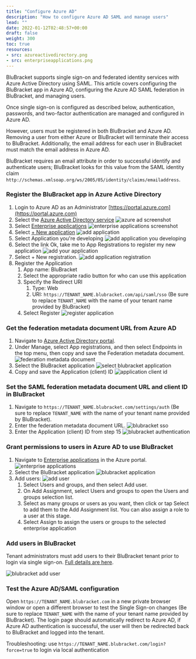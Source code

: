 ```yaml
---
title: "Configure Azure AD"
description: "How to configure Azure AD SAML and manage users"
lead: ""
date: 2022-01-12T02:48:57+00:00
draft: false
weight: 300
toc: true
resources:
- src: azureactivedirectory.png
- src: enterpriseapplications.png
---
```


BluBracket supports single sign-on and federated identity services with Azure Active Directory using SAML. This article covers configuring the BluBracket app in Azure AD, configuring the Azure AD SAML federation in BluBracket, and managing users.

Once single sign-on is configured as described below, authentication, passwords, and two-factor authentication are managed and configured in Azure AD.

However, users must be registered in both BluBracket and Azure AD. Removing a user from either Azure or BluBracket will terminate their access to BluBracket. Additionally, the email address for each user in BluBracket must match the email address in Azure AD.

BluBracket requires an email attribute in order to successful identify and authenticate users; BluBracket looks for this value from the SAML identity claim `http://schemas.xmlsoap.org/ws/2005/05/identity/claims/emailaddress`.

### Register the BluBracket app in Azure Active Directory

1. Login to Azure AD as an Administrator [https://portal.azure.com](https://portal.azure.com)
2. Select the [Azure Active Directory service](https://portal.azure.com/#blade/Microsoft_AAD_IAM/ActiveDirectoryMenuBlade/Overview)
  ![azure ad screenshot](azureactivedirectory.png)
3. Select [Enterprise applications](https://portal.azure.com/#blade/Microsoft_AAD_IAM/StartboardApplicationsMenuBlade/AllApps/menuId/)
  ![enterprise applications screenshot](enterpriseapplications.png)
4. Select [+ New application](https://portal.azure.com/#blade/Microsoft_AAD_IAM/AppGalleryApplicationsBlade/category/)
  ![add application](addapplication.png)
5. Select Application you're developing
![add application you developing](applicationyouredeveloping.png)
6. Select the link Ok, take me to App Registrations to register my new application
  ![add your application](appregistration.png)
7. Select + New registration.
  ![add application registration](addapplicationregistration.png)
8. Register the Application
   1. App name: BluBracket
   2. Select the appropriate radio button for who can use this application
   3. Specify the Redirect URI
      1. Type: Web
      2. URI: `https://TENANT_NAME.blubracket.com/api/saml/sso` (Be sure to replace `TENANT_NAME` with the name of your tenant name provided by BluBracket)
   4. Select Register
     ![register application](registerapplication.png)

### Get the federation metadata document URL from Azure AD

1. Navigate to [Azure Active Directory portal](https://portal.azure.com/#blade/Microsoft_AAD_IAM/ActiveDirectoryMenuBlade/Overview).
1. Under Manage, select App registrations, and then select Endpoints in the top menu, then copy and save the Federation metadata document.
  ![federation metadata document](federationmetadata.png)
1. Select the BluBracket application
  ![select blubracket application](blubracketapplication2.png)
1. Copy and save the Application (client) ID
  ![application client id](applicationclientid.png)

### Set the SAML federation metadata document URL and client ID in BluBracket

1. Navigate to `https://TENANT_NAME.blubracket.com/settings/auth` (Be sure to replace `TENANT_NAME` with the name of your tenant name provided by BluBracket).
1. Enter the federation metadata document URL.
  ![blubracket sso](blubracketsso.png)
1. Enter the Application (client) ID from step 15
  ![blubracket authentication](blubracketclientid.png)

### Grant permissions to users in Azure AD to use BluBracket

1. Navigate to [Enterprise applications](https://portal.azure.com/#blade/Microsoft_AAD_IAM/StartboardApplicationsMenuBlade/AllApps/menuId/) in the Azure portal.
  ![enterprise applications](enterpriseapplications.png)
1. Select the BluBracket application
  ![blubracket application](blubracketapplication.png)
1. Add users:
  ![add user](adduser.png)
    1. Select Users and groups, and then select Add user.
    2. On Add Assignment, select Users and groups to open the Users and groups selection list.
    3. Select as many groups or users as you want, then click or tap Select to add them to the Add Assignment list. You can also assign a role to a user at this stage.
    4. Select Assign to assign the users or groups to the selected enterprise application

### Add users in BluBracket

Tenant administrators must add users to their BluBracket tenant prior to login via single sign-on. [Full details are here](/how-to/add-user/).

![blubracket add user](blubracket-add-user.png)

### Test the Azure AD/SAML configuration

Open `https://TENANT_NAME.blubracket.com` in a new private browser window or open a different browser to test the Single Sign-on changes (Be sure to replace `TENANT_NAME` with the name of your tenant name provided by BluBracket). The login page should automatically redirect to Azure AD, if Azure AD authentication is successful, the user will then be redirected back to BluBracket and logged into the tenant.

Troubleshooting: use `https://TENANT_NAME.blubracket.com/login?force=true` to login via local authentication
